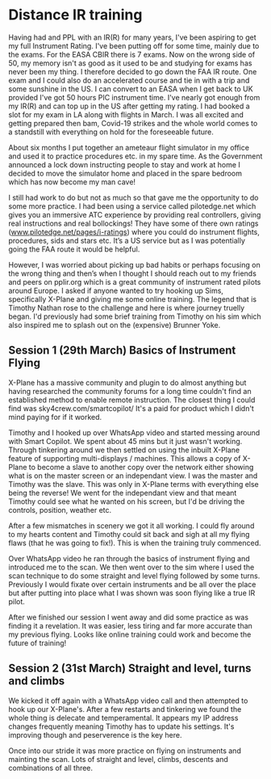 # Distance IR training
Having had and PPL with an IR(R) for many years, I've been aspiring to get my full Instrument Rating.  I've been putting off for some time, mainly due to the exams.  For the EASA CBIR there is 7 exams.  Now on the wrong side of 50, my memory isn't as good as it used to be and studying for exams has never been my thing.  I therefore decided to go down the FAA IR route.  One exam and I could also do an accelerated course and tie in with a trip and some sunshine in the US.  I can convert to an EASA when I get back to UK provided I've got 50 hours PIC instrument time.  I've nearly got enough from my IR(R) and can top up in the US after getting my rating.  I had booked a slot for my exam in LA along with flights in March.  I was all excited and getting prepared then bam, Covid-19 strikes and the whole world comes to a standstill with everything on hold for the foreseeable future.

About six months I put together an ameteaur flight simulator in my office and used it to practice procedures etc. in my spare time.  As the Government announced a lock down instructing people to stay and work at home I decided to move the simulator home and placed in the spare bedroom which has now become my man cave!

I still had work to do but not as much so that gave me the opportunity to do some more practice.  I had been using a service called pilotedge.net which gives you an immersive ATC experience by providing real controllers, giving real instructions and real bollockings!  They have some of there own ratings (www.pilotedge.net/pages/i-ratings) where you could do instrument flights, procedures, sids and stars etc.  It’s a US service but as I was potentially going the FAA route it would be helpful.

However, I was worried about picking up bad habits or perhaps focusing on the wrong thing and then’s when I thought I should reach out to my friends and peers on pplir.org which is a great community of instrument rated pilots around Europe.  I asked if anyone wanted to try hooking up Sims, specifically X-Plane and giving me some online training.  The legend that is Timothy Nathan rose to the challenge and here is where journey truelly began.  I'd previously had some brief training from Timothy on his sim which also inspired me to splash out on the (expensive) Brunner Yoke.

## Session 1 (29th March) Basics of Instrument Flying
X-Plane has a massive community and plugin to do almost anything but having researched the community forums for a long time couldn't find an established method to enable remote instruction.  The closest thing I could find was sky4crew.com/smartcopilot/ It's a paid for product which I didn't mind paying for if it worked.

Timothy and I hooked up over WhatsApp video and started messing around with Smart Copilot.  We spent about 45 mins but it just wasn't working.  Through tinkering around we then settled on using the inbuilt X-Plane feature of supporting multi-displays / machines.  This allows a copy of X-Plane to become a slave to another copy over the network either showing what is on the master screen or an independant view.  I was the master and Timothy was the slave.  This was only in X-Plane terms with everything else being the reverse!  We went for the independant view and that meant Timothy could see what he wanted on his screen, but I'd be driving the controls, position, weather etc.

After a few mismatches in scenery we got it all working.  I could fly around to my hearts content and Timothy could sit back and sigh at all my flying flaws (that he was going to fix!).  This is when the training truly commenced.

Over WhatsApp video he ran through the basics of instrument flying and introduced me to the scan.  We then went over to the sim where I used the scan technique to do some straight and level flying followed by some turns.  Previously I would fixate over certain instruments and be all over the place but after putting into place what I was shown was soon flying like a true IR pilot.

After we finished our session I went away and did some practice as was finding it a revelation.  It was easier, less tiring and far more accurate than my previous flying.  Looks like online training could work and become the future of training!

## Session 2 (31st March) Straight and level, turns and climbs
We kicked it off again with a WhatsApp video call and then attempted to hook up our X-Plane's.  After a few restarts and tinkering we found the whole thing is delecate and temperamental.  It appears my IP address changes frequently meaning Timothy has to update his settings.  It's improving though and peserverence is the key here.

Once into our stride it was more practice on flying on instruments and mainting the scan.  Lots of straight and level, climbs, descents and combinations of all three.